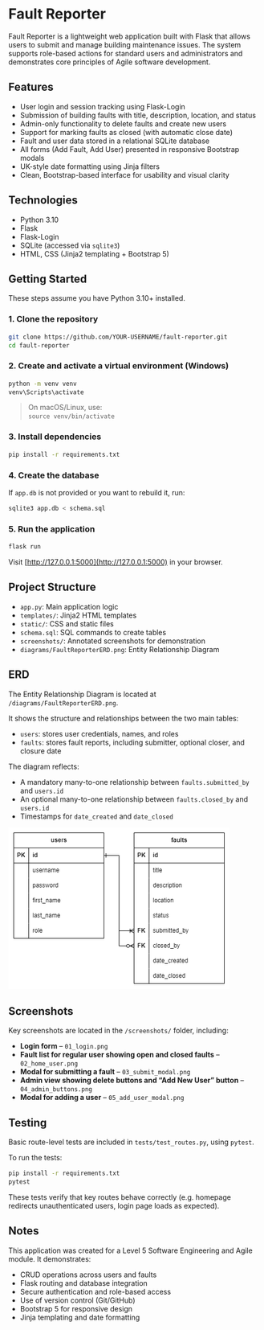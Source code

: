 # Fault Reporter

Fault Reporter is a lightweight web application built with Flask that allows users to submit and manage building maintenance issues. The system supports role-based actions for standard users and administrators and demonstrates core principles of Agile software development.

## Features

- User login and session tracking using Flask-Login
- Submission of building faults with title, description, location, and status
- Admin-only functionality to delete faults and create new users
- Support for marking faults as closed (with automatic close date)
- Fault and user data stored in a relational SQLite database
- All forms (Add Fault, Add User) presented in responsive Bootstrap modals
- UK-style date formatting using Jinja filters
- Clean, Bootstrap-based interface for usability and visual clarity

## Technologies

- Python 3.10
- Flask
- Flask-Login
- SQLite (accessed via `sqlite3`)
- HTML, CSS (Jinja2 templating + Bootstrap 5)

## Getting Started

These steps assume you have Python 3.10+ installed.

### 1. Clone the repository

```bash
git clone https://github.com/YOUR-USERNAME/fault-reporter.git
cd fault-reporter
```

### 2. Create and activate a virtual environment (Windows)

```bash
python -m venv venv
venv\Scripts\activate
```

> On macOS/Linux, use:  
> `source venv/bin/activate`

### 3. Install dependencies

```bash
pip install -r requirements.txt
```

### 4. Create the database

If `app.db` is not provided or you want to rebuild it, run:

```bash
sqlite3 app.db < schema.sql
```

### 5. Run the application

```bash
flask run
```

Visit [http://127.0.0.1:5000](http://127.0.0.1:5000) in your browser.

## Project Structure

- `app.py`: Main application logic
- `templates/`: Jinja2 HTML templates
- `static/`: CSS and static files
- `schema.sql`: SQL commands to create tables
- `screenshots/`: Annotated screenshots for demonstration
- `diagrams/FaultReporterERD.png`: Entity Relationship Diagram

## ERD

The Entity Relationship Diagram is located at `/diagrams/FaultReporterERD.png`.

It shows the structure and relationships between the two main tables:

- `users`: stores user credentials, names, and roles
- `faults`: stores fault reports, including submitter, optional closer, and closure date

The diagram reflects:
- A mandatory many-to-one relationship between `faults.submitted_by` and `users.id`
- An optional many-to-one relationship between `faults.closed_by` and `users.id`
- Timestamps for `date_created` and `date_closed`

![ERD](diagrams/FaultReporterERD.png)

## Screenshots

Key screenshots are located in the `/screenshots/` folder, including:

- **Login form** – `01_login.png`
- **Fault list for regular user showing open and closed faults** – `02_home_user.png`
- **Modal for submitting a fault** – `03_submit_modal.png`
- **Admin view showing delete buttons and “Add New User” button** – `04_admin_buttons.png`
- **Modal for adding a user** – `05_add_user_modal.png`

## Testing

Basic route-level tests are included in `tests/test_routes.py`, using `pytest`.

To run the tests:

```bash
pip install -r requirements.txt
pytest
```

These tests verify that key routes behave correctly (e.g. homepage redirects unauthenticated users, login page loads as expected).

## Notes

This application was created for a Level 5 Software Engineering and Agile module. It demonstrates:

- CRUD operations across users and faults
- Flask routing and database integration
- Secure authentication and role-based access
- Use of version control (Git/GitHub)
- Bootstrap 5 for responsive design
- Jinja templating and date formatting